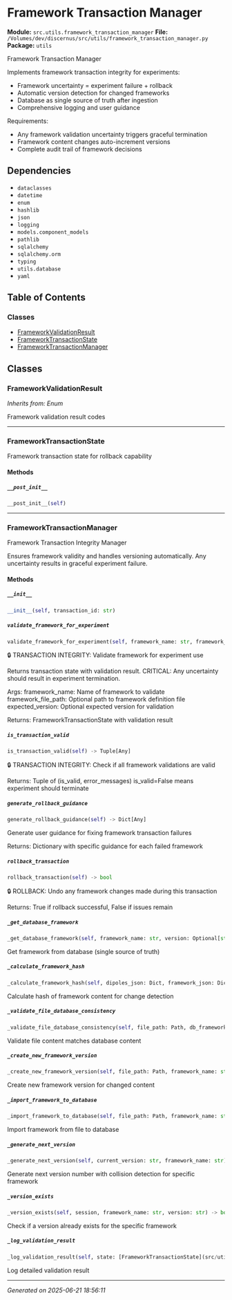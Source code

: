 # Framework Transaction Manager

**Module:** `src.utils.framework_transaction_manager`
**File:** `/Volumes/dev/discernus/src/utils/framework_transaction_manager.py`
**Package:** `utils`

Framework Transaction Manager

Implements framework transaction integrity for experiments:
- Framework uncertainty = experiment failure + rollback
- Automatic version detection for changed frameworks
- Database as single source of truth after ingestion
- Comprehensive logging and user guidance

Requirements:
- Any framework validation uncertainty triggers graceful termination
- Framework content changes auto-increment versions
- Complete audit trail of framework decisions

## Dependencies

- `dataclasses`
- `datetime`
- `enum`
- `hashlib`
- `json`
- `logging`
- `models.component_models`
- `pathlib`
- `sqlalchemy`
- `sqlalchemy.orm`
- `typing`
- `utils.database`
- `yaml`

## Table of Contents

### Classes
- [FrameworkValidationResult](#frameworkvalidationresult)
- [FrameworkTransactionState](#frameworktransactionstate)
- [FrameworkTransactionManager](#frameworktransactionmanager)

## Classes

### FrameworkValidationResult
*Inherits from: Enum*

Framework validation result codes

---

### FrameworkTransactionState

Framework transaction state for rollback capability

#### Methods

##### `__post_init__`
```python
__post_init__(self)
```

---

### FrameworkTransactionManager

Framework Transaction Integrity Manager

Ensures framework validity and handles versioning automatically.
Any uncertainty results in graceful experiment failure.

#### Methods

##### `__init__`
```python
__init__(self, transaction_id: str)
```

##### `validate_framework_for_experiment`
```python
validate_framework_for_experiment(self, framework_name: str, framework_file_path: Optional[Path], expected_version: Optional[str]) -> [FrameworkTransactionState](src/utils/framework_transaction_manager.md#frameworktransactionstate)
```

🔒 TRANSACTION INTEGRITY: Validate framework for experiment use

Returns transaction state with validation result.
CRITICAL: Any uncertainty should result in experiment termination.

Args:
    framework_name: Name of framework to validate
    framework_file_path: Optional path to framework definition file
    expected_version: Optional expected version for validation
    
Returns:
    FrameworkTransactionState with validation result

##### `is_transaction_valid`
```python
is_transaction_valid(self) -> Tuple[Any]
```

🔒 TRANSACTION INTEGRITY: Check if all framework validations are valid

Returns:
    Tuple of (is_valid, error_messages)
    is_valid=False means experiment should terminate

##### `generate_rollback_guidance`
```python
generate_rollback_guidance(self) -> Dict[Any]
```

Generate user guidance for fixing framework transaction failures

Returns:
    Dictionary with specific guidance for each failed framework

##### `rollback_transaction`
```python
rollback_transaction(self) -> bool
```

🔒 ROLLBACK: Undo any framework changes made during this transaction

Returns:
    True if rollback successful, False if issues remain

##### `_get_database_framework`
```python
_get_database_framework(self, framework_name: str, version: Optional[str]) -> Optional[[FrameworkVersion](src/models/component_models.md#frameworkversion)]
```

Get framework from database (single source of truth)

##### `_calculate_framework_hash`
```python
_calculate_framework_hash(self, dipoles_json: Dict, framework_json: Dict) -> str
```

Calculate hash of framework content for change detection

##### `_validate_file_database_consistency`
```python
_validate_file_database_consistency(self, file_path: Path, db_framework: [FrameworkVersion](src/models/component_models.md#frameworkversion)) -> Dict[Any]
```

Validate file content matches database content

##### `_create_new_framework_version`
```python
_create_new_framework_version(self, file_path: Path, framework_name: str, current_version: str) -> Dict[Any]
```

Create new framework version for changed content

##### `_import_framework_to_database`
```python
_import_framework_to_database(self, file_path: Path, framework_name: str, version: str) -> Dict[Any]
```

Import framework from file to database

##### `_generate_next_version`
```python
_generate_next_version(self, current_version: str, framework_name: str) -> str
```

Generate next version number with collision detection for specific framework

##### `_version_exists`
```python
_version_exists(self, session, framework_name: str, version: str) -> bool
```

Check if a version already exists for the specific framework

##### `_log_validation_result`
```python
_log_validation_result(self, state: [FrameworkTransactionState](src/utils/framework_transaction_manager.md#frameworktransactionstate))
```

Log detailed validation result

---

*Generated on 2025-06-21 18:56:11*